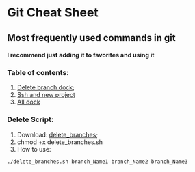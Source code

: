 # Git Cheat Sheet
## Most frequently used commands in git
#### I recommend just adding it to favorites and using it
### Table of contents:
1. [Delete branch dock](./dellete_branch.md);
2. [Ssh and new project](./ssh_key_new_project.md)
2. [All dock](./git.md)

### Delete Script:
1. Download: [delete_branches](./automatization_scripts/delete_branches.sh);
2. chmod +x delete_branches.sh
3. How to use:
```
./delete_branches.sh branch_Name1 branch_Name2 branch_Name3
```
